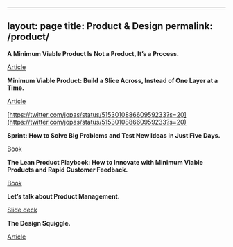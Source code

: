 
---
layout: page
title: Product & Design
permalink: /product/
---

**A Minimum Viable Product Is Not a Product, It’s a Process.**

[Article](https://blog.ycombinator.com/minimum-viable-product-process/)

**Minimum Viable Product: Build a Slice Across, Instead of One Layer at a Time.**

[Article](https://www.jussipasanen.com/minimum-viable-product-build-a-slice-across-instead-of-one-layer-at-a-time/)

[https://twitter.com/jopas/status/515301088660959233?s=20](https://twitter.com/jopas/status/515301088660959233?s=20)

**Sprint: How to Solve Big Problems and Test New Ideas in Just Five Days.**

[Book](https://www.thesprintbook.com)

**The Lean Product Playbook: How to Innovate with Minimum Viable Products and Rapid Customer Feedback.**

[Book](https://leanproductplaybook.com)

**Let’s talk about Product Management.**

[Slide deck](https://news.greylock.com/let-s-talk-about-product-management-d7bc5606e0c4)

**The Design Squiggle.**

[Article](https://thedesignsquiggle.com)